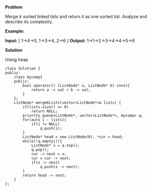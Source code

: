 **Problem**

Merge  _k_  sorted linked lists and return it as one sorted list. Analyze and describe its complexity.

**Example:**

**Input:**
[
  1->4->5,
  1->3->4,
  2->6
]
**Output:** 1->1->2->3->4->4->5->6

**Solution**

Using heap
```
class Solution {
public:
    class mycomp{
    public:
        bool operator() (ListNode* a, ListNode* b) const{
            return a -> val > b -> val;
        }
    };
    ListNode* mergeKLists(vector<ListNode*>& lists) {
        if(lists.size() == 0)
            return NULL;
        priority_queue<ListNode*, vector<ListNode*>, mycomp> q;
        for(auto i : lists){
            if(i != NULL)
                q.push(i);
        }
        ListNode* head = new ListNode(0), *cur = head;
        while(!q.empty()){
            ListNode* x = q.top();
            q.pop();
            cur -> next = x;
            cur = cur -> next;
            if(x -> next)
                q.push(x -> next);
        }
        return head -> next;
    }
};
```
<!--stackedit_data:
eyJoaXN0b3J5IjpbLTEyMTk0ODU2MzIsMTI3ODIyOTQ3NF19
-->